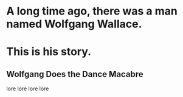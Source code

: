 # A long time ago, there was a man named Wolfgang Wallace.

# This is his story.

## Wolfgang Does the Dance Macabre

lore lore lore lore
